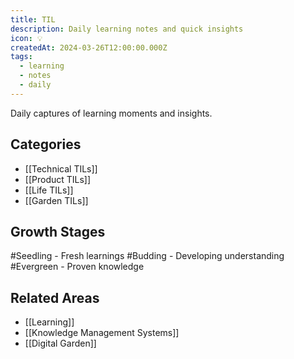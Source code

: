 ```yaml
---
title: TIL
description: Daily learning notes and quick insights
icon: 💡
createdAt: 2024-03-26T12:00:00.000Z
tags:
  - learning
  - notes
  - daily
---
```


Daily captures of learning moments and insights.

## Categories

- [[Technical TILs]]
- [[Product TILs]]
- [[Life TILs]]
- [[Garden TILs]]

## Growth Stages

#Seedling - Fresh learnings
#Budding - Developing understanding
#Evergreen - Proven knowledge

## Related Areas

- [[Learning]]
- [[Knowledge Management Systems]]
- [[Digital Garden]]
